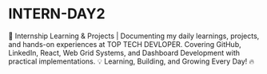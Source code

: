 # INTERN-DAY2
🚀 Internship Learning &amp; Projects | Documenting my daily learnings, projects, and hands-on experiences at TOP TECH DEVLOPER. Covering GitHub, LinkedIn, React, Web Grid Systems, and Dashboard Development with practical implementations. 💡 Learning, Building, and Growing Every Day! 🔥
